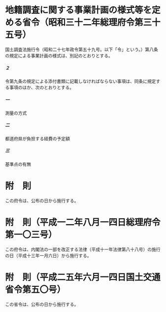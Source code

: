 # 地籍調査に関する事業計画の様式等を定める省令（昭和三十二年総理府令第三十五号）
国土調査法施行令（昭和二十七年政令第五十九号。以下「令」という。）第八条の規定による事業計画の様式は、別記のとおりとする。
##### ２
令第九条の規定による添付書類に記載しなければならない事項は、同条に規定する事項のほか、次のとおりとする。
##### 一
測量の方式
##### 二
都道府県が負担する経費の予定額
##### 三
基準点の有無
# 附　則
この府令は、公布の日から施行する。
# 附　則（平成一二年八月一四日総理府令第一〇三号）
この府令は、内閣法の一部を改正する法律（平成十一年法律第八十八号）の施行の日（平成十三年一月六日）から施行する。
# 附　則（平成二五年六月一四日国土交通省令第五〇号）
この省令は、公布の日から施行する。
